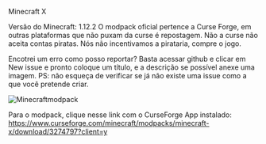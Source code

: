 Minecraft X


Versão do Minecraft: 1.12.2 O modpack oficial pertence a Curse Forge, em outras plataformas que não puxam da curse é repostagem. Não a curse não aceita contas piratas. Nós não incentivamos a pirataria, compre o jogo.

Encotrei um erro como posso reportar? Basta acessar github e clicar em New issue e pronto coloque um título, e a descrição se possível anexe uma imagem. PS: não esqueça de verificar se já não existe uma issue como a que você pretende criar.

![Minecraftmodpack](https://user-images.githubusercontent.com/82412125/118736045-f939b780-b817-11eb-9499-fa914c520abb.png)


Para o modpack, clique nesse link com o CurseForge App instalado: https://www.curseforge.com/minecraft/modpacks/minecraft-x/download/3274797?client=y

